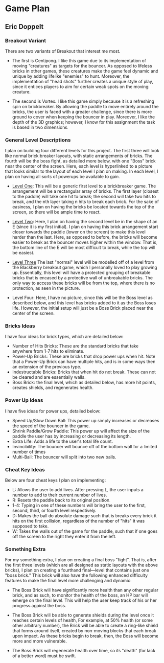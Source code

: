 # Game Plan
## Eric Doppelt


### Breakout Variant

There are two variants of Breakout that interest me most.
 
- The first is Centipong. I like this game due to its implementation of moving "creatures" as targets for the bouncer. 
As opposed to lifeless bricks in other games, these creatures make the game feel dynamic and unique by adding lifelike "enemies" to
hunt. Moreover, the implementation of "head shots" further creates a unique style of play, since it entices players to aim for certain
weak spots on the moving creature.

 - The second is Vortex. I like this game simply because it is a refreshing spin on brickbreaker. By allowing the paddle to move entirely
 around the bricks, the user is faced with a greater challenge, since there is more ground to cover when keeping the bouncer in play.
 Moreover, I like the depth of the 3D graphics; however, I know for this assignment the task is based in two dimensions.
 
### General Level Descriptions

I plan on building four different levels for this project. The first three will look like normal brick breaker layouts, with static arrangements 
of bricks. The fourth will be the boss fight, as detailed more below, with one "Boss" brick near the center of the screen. Here, each level is hyperlinked
to a picture that looks similar to the layout of each level I plan on making. In each level, I plan on having all sorts of powerups be available to gain.

- [Level One](https://www.google.com/imgres?imgurl=http%3A%2F%2Fphilippetronis.net%2Fassets%2Fimages%2Frrbbthumb.PNG&imgrefurl=http%3A%2F%2Fphilippetronis.net%2Fwebapps.html&docid=SW8JbWHWls-2GM&tbnid=hsmBQoicvxwxCM%3A&vet=10ahUKEwik3fCvyf_mAhWQq1kKHZLKB6MQMwhJKAQwBA..i&w=1180&h=920&bih=876&biw=707&q=brick%20breaker%20rainbow&ved=0ahUKEwik3fCvyf_mAhWQq1kKHZLKB6MQMwhJKAQwBA&iact=mrc&uact=8):
This will be a generic first level to a brickbreaker game. The arrangement will be a rectangular array of bricks.
The first layer (closest to the paddle) will take one hit to break; the second will take two hits to break, and the nth layer taking n hits to break each brick.
For the sake of easiness, I plan on having the bricks be located towards the top of the screen, so there will be ample time to react.

- [Level Two](https://www.google.com/url?sa=i&source=images&cd=&ved=2ahUKEwjOxvXe4f_mAhWSmOAKHR20B0kQjRx6BAgBEAQ&url=https%3A%2F%2Fwww.vectorstock.com%2Froyalty-free-vector%2Fletter-e-made-from-realistic-stone-tiles-vector-4964533&psig=AOvVaw0CaBSl9g-TbsqxjDNznhTt&ust=1578976972843300):
Here, I plan on having the second level be in the shape of an E (since it is my first initial). I plan on having this brick arrangement start closer towards 
the paddle (lower on the screen) to make this level harder than the last. Here, as opposed to before, the bricks will become easier to break as the bouncer moves higher within the window.
That is, the bottom line of the E will be most difficult to break, while the top will be easiest.

- [Level Three](https://www.google.com/imgres?imgurl=https%3A%2F%2Fwww.brickbreakerguide.com%2Fwp-content%2Fuploads%2F2010%2F05%2Fbrick-breaker-level-16-diagram.gif&imgrefurl=https%3A%2F%2Fwww.brickbreakerguide.com%2Fbrick-breaker-level-16-walkthrough%2F&docid=9kTrKuieTly6rM&tbnid=BEmwSewhzCyVDM%3A&vet=10ahUKEwigiZGs4v_mAhWrtVkKHXZRA8wQMwhMKAMwAw..i&w=221&h=293&bih=876&biw=1207&q=hard%20black%20berry%20brick%20breaker&ved=0ahUKEwigiZGs4v_mAhWrtVkKHXZRA8wQMwhMKAMwAw&iact=mrc&uact=8)
The last "normal" level will be modelled off of a level from the Blackberry breakout game, which I personally loved to play growing up. Essentially, this level will have
a protected grouping of breakable bricks that is encased by a protective wall of unbreakable bricks. The only way to access these bricks will be from the top, where there is no protection,
 as seen in the picture.

- Level Four: Here, I have no picture, since this will be the Boss level as described below, and this level has bricks added to it as the Boss loses life. However, the initial setup
will just be a Boss Brick placed near the center of the screen. 

### Bricks Ideas

I have four ideas for brick types, which are detailed below:

- Number of Hits Bricks: These are the standard bricks that take anywhere from 1-7 hits to eliminate.
- Power-Up Bricks: These are bricks that drop power ups when hit. Note that a Power-Up Brick can have multiple hits, and is
in some ways then an extension of the previous type.
- Indestructable Bricks: Bricks that when hit do not break. These can not be cleared and are essentially walls.
- Boss Brick: the final level, which as detailed below, has more hit points, creates shields, and regenerates health.

### Power Up Ideas

I have five ideas for power ups, detailed below: 

- Speed Up/Slow Down Ball: This power up simply increases or decreases the speed of the bouncer in the game.
- Shrink Paddle/Grow Paddle: This power up will affect the size of the paddle the user has by increasing or decreasing its length.
- Extra Life: Adds a life to the user's total life count.
- Invincibility: The bouncer will bounce off of the bottom wall for a limited number of times
- Multi-Ball: The bouncer will split into two new balls. 

### Cheat Key Ideas

Below are four cheat keys I plan on implementing:

- L: Allows the user to add lives. After pressing L, the user inputs a number to add to their current number of lives.
- R: Resets the paddle back to its original position.
- 1-4: Typing in one of these numbers will bring the user to the first, second, third, or fourth level respectively.
- D: Makes the ball do absolute damage such that is breaks every brick it hits on the first collision, regardless of the number 
of "hits" it was supposed to take. 
- W: Takes the walls out of the game for the paddle, such that if one goes off the screen to the right they enter it from the left.

### Something Extra

For my something extra, I plan on creating a final boss "fight". That is, after
the first three levels (which are all designed as static layouts with the above bricks), I plan on creating
a fourthand final—level that contains just one "boss brick." This brick will also have the following enhanced difficulty
 features to make the final level more challenging and dynamic:

- The Boss Brick will have significantly more health than any other regular brick, and as such, to monitor the health of the boss, 
an HP bar will emerge on the final level. This will help the user keep track of his or her progress against the boss.

- The Boss Brick will be able to generate shields during the level once it reaches certain levels of health, For example, at 50% health (or some other arbitrary number), 
the Brick will be able to create a ring-like shield that forms around itself, created by non-moving blocks that each break upon impact. As these bricks
begin to break, then, the Boss will become more and more vulnerable.

- The Boss Brick will regenerate health over time, so its "death" (for lack of a better word) must be swift.

